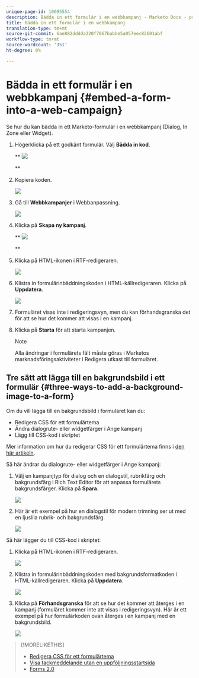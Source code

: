```yaml
---
unique-page-id: 10095554
description: Bädda in ett formulär i en webbkampanj - Marketo Docs - produktdokumentation
title: Bädda in ett formulär i en webbkampanj
translation-type: tm+mt
source-git-commit: 6ae882dddda220f7067babbe5a057eec82601abf
workflow-type: tm+mt
source-wordcount: '351'
ht-degree: 0%

---
```



# Bädda in ett formulär i en webbkampanj {#embed-a-form-into-a-web-campaign}

Se hur du kan bädda in ett Marketo-formulär i en webbkampanj (Dialog, In Zone eller Widget).

1. Högerklicka på ett godkänt formulär. Välj **Bädda in kod**.

   ** ![](assets/image2015-12-16-10-3a58-3a39.png)

   **

1. Kopiera koden.

   ![](assets/image2015-12-16-11-3a16-3a24.png)

1. Gå till **Webbkampanjer** i Webbanpassning.

   ![](assets/web-campaigns-hand-7.jpg)

1. Klicka på **Skapa ny kampanj**.

   ** ![](assets/create-new-web-campaign-hand-1.jpg)

   **

1. Klicka på HTML-ikonen i RTF-redigeraren.

   ![](assets/five-1.png)

1. Klistra in formulärinbäddningskoden i HTML-källredigeraren. Klicka på **Uppdatera**.

   ![](assets/six-1.png)

1. Formuläret visas inte i redigeringsvyn, men du kan förhandsgranska det för att se hur det kommer att visas i en kampanj.
1. Klicka på **Starta** för att starta kampanjen.

   >[!NOTE]
   >
   >Alla ändringar i formulärets fält måste göras i Marketos marknadsföringsaktiviteter i Redigera utkast till formuläret.

## Tre sätt att lägga till en bakgrundsbild i ett formulär {#three-ways-to-add-a-background-image-to-a-form}

Om du vill lägga till en bakgrundsbild i formuläret kan du:

* Redigera CSS för ett formulärtema
* Ändra dialogrute- eller widgetfärger i Ange kampanj
* Lägg till CSS-kod i skriptet

Mer information om hur du redigerar CSS för ett formulärtema finns i [den här artikeln](../../../product-docs/demand-generation/forms/form-design/edit-the-css-of-a-form-theme.md).

Så här ändrar du dialogrute- eller widgetfärger i Ange kampanj:

1. Välj en kampanjtyp för dialog och en dialogstil, rubrikfärg och bakgrundsfärg i Rich Text Editor för att anpassa formulärets bakgrundsfärger. Klicka på **Spara**.

   ![](assets/image2015-12-29-18-3a28-3a31.png)

1. Här är ett exempel på hur en dialogstil för modern trimning ser ut med en ljuslila rubrik- och bakgrundsfärg.

   ![](assets/image2015-12-29-18-3a27-3a31.png)

Så här lägger du till CSS-kod i skriptet:

1. Klicka på HTML-ikonen i RTF-redigeraren.

   ![](assets/image2015-12-29-17-3a56-3a13.png)

1. Klistra in formulärinbäddningskoden med bakgrundsformatkoden i HTML-källredigeraren. Klicka på **Uppdatera**.

   ![](assets/image2015-12-29-18-3a1-3a15.png)

1. Klicka på **Förhandsgranska** för att se hur det kommer att återges i en kampanj (formuläret kommer inte att visas i redigeringsvyn). Här är ett exempel på hur formulärkoden ovan återges i en kampanj med en bakgrundsbild.

   ![](assets/image2015-12-29-18-3a20-3a35.png)

>[!MORELIKETHIS]
>
>* [Redigera CSS för ett formulärtema](https://docs.marketo.com/display/public/DOCS/Edit+the+CSS+of+a+Form+Theme)
>* [Visa tackmeddelande utan en uppföljningsstartsida](https://developers.marketo.com/blog/show-thank-you-message-without-a-follow-up-landing-page/)
>* [Forms 2.0](https://developers.marketo.com/documentation/websites/forms-2-0/)

>



